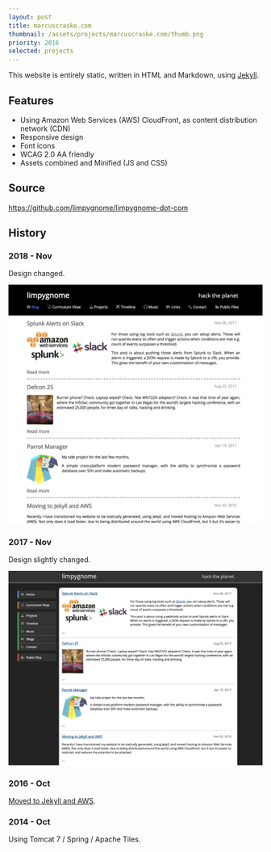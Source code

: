 ```yaml
---
layout: post
title: marcuscraske.com
thumbnail: /assets/projects/marcuscraske.com/thumb.png
priority: 2016
selected: projects
---
```


This website is entirely static, written in HTML and Markdown, using [Jekyll](https://jekyllrb.com/).

## Features
- Using Amazon Web Services (AWS) CloudFront, as content distribution network (CDN)
- Responsive design
- Font icons
- WCAG 2.0 AA friendly
- Assets combined and Minified (JS and CSS)

## Source
<https://github.com/limpygnome/limpygnome-dot-com>

## History
### 2018 - Nov
Design changed.

<a href="/assets/projects/marcuscraske.com/2018-nov.png">
    <img src="/assets/projects/marcuscraske.com/2018-nov.png" alt="Screenshot of landing page" />
</a>

### 2017 - Nov
Design slightly changed.

<a href="/assets/projects/marcuscraske.com/2017-nov.png">
    <img src="/assets/projects/marcuscraske.com/2017-nov.png" alt="Screenshot of landing page" />
</a>

### 2016 - Oct
[Moved to Jekyll and AWS](/blog/2016/11/02/moving-to-jekyll-and-aws).

### 2014 - Oct
Using Tomcat 7 / Spring / Apache Tiles.
